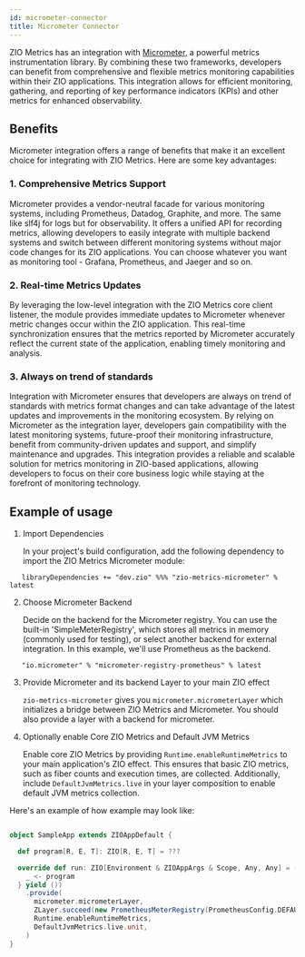 ```yaml
---
id: micrometer-connector
title: Micrometer Connector
---
```


ZIO Metrics has an integration with [Micrometer](https://micrometer.io/), a powerful metrics instrumentation library.
By combining these two frameworks, developers can benefit from comprehensive and flexible metrics monitoring capabilities
within their ZIO applications. This integration allows for efficient monitoring, gathering, and reporting of key
performance indicators (KPIs) and other metrics for enhanced observability.

## Benefits

Micrometer integration offers a range of benefits that make it an excellent choice for integrating with ZIO Metrics.
Here are some key advantages:

### 1. Comprehensive Metrics Support

Micrometer provides a vendor-neutral facade for various monitoring systems, including Prometheus, Datadog, Graphite,
and more. The same like slf4j for logs but for observability. It offers a unified API for recording metrics, allowing
developers to easily integrate with multiple backend systems and switch between different monitoring systems without
major code changes for its ZIO applications. You can choose whatever you want as monitoring tool - Grafana,
Prometheus, and Jaeger and so on.

### 2. Real-time Metrics Updates

By leveraging the low-level integration with the ZIO Metrics core client listener, the module provides immediate
updates to Micrometer whenever metric changes occur within the ZIO application. This real-time synchronization
ensures that the metrics reported by Micrometer accurately reflect the current state of the application, enabling
timely monitoring and analysis.

### 3. Always on trend of standards

Integration with Micrometer ensures that developers are always on trend of standards with metrics format changes and
can take advantage of the latest updates and improvements in the monitoring ecosystem. By relying on Micrometer as
the integration layer, developers gain compatibility with the latest monitoring systems, future-proof their
monitoring infrastructure, benefit from community-driven updates and support, and simplify maintenance and upgrades.
This integration provides a reliable and scalable solution for metrics monitoring in ZIO-based applications, allowing
developers to focus on their core business logic while staying at the forefront of monitoring technology.

## Example of usage

1. Import Dependencies

   In your project's build configuration, add the following dependency to import the ZIO Metrics Micrometer module:

```
   libraryDependencies += "dev.zio" %%% "zio-metrics-micrometer" % latest
```

2. Choose Micrometer Backend

   Decide on the backend for the Micrometer registry. You can use the built-in
   'SimpleMeterRegistry', which stores all metrics in memory (commonly used for testing), or select another backend for
   external integration. In this example, we'll use Prometheus as the backend.

```
   "io.micrometer" % "micrometer-registry-prometheus" % latest
```

3. Provide Micrometer and its backend Layer to your main ZIO effect

   `zio-metrics-micrometer` gives you `micrometer.micrometerLayer` which initializes a bridge between ZIO Metrics and
   Micrometer.
   You should also provide a layer with a backend for micrometer.

4. Optionally enable Core ZIO Metrics and Default JVM Metrics

   Enable core ZIO Metrics by providing `Runtime.enableRuntimeMetrics` to your main application's ZIO effect. This
   ensures that basic ZIO metrics, such as fiber counts and execution times, are collected. Additionally, include
   `DefaultJvmMetrics.live` in your layer composition to enable default JVM metrics collection.

Here's an example of how example may look like:

```scala

object SampleApp extends ZIOAppDefault {

  def program[R, E, T]: ZIO[R, E, T] = ???

  override def run: ZIO[Environment & ZIOAppArgs & Scope, Any, Any] = (for {
    _ <- program
  } yield ())
    .provide(
      micrometer.micrometerLayer,
      ZLayer.succeed(new PrometheusMeterRegistry(PrometheusConfig.DEFAULT)),
      Runtime.enableRuntimeMetrics,
      DefaultJvmMetrics.live.unit,
    )
}

```
